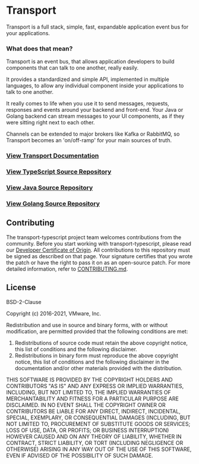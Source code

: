 # Transport

Transport is a full stack, simple, fast, expandable application event bus for your applications.

### What does that mean?

Transport is an event bus, that allows application developers to build components that can talk to one another, really easily.

It provides a standardized and simple API, implemented in multiple languages, to allow any individual component inside your applications to talk to one another.

It really comes to life when you use it to send messages, requests, responses and events around your backend and front-end. Your Java or Golang backend can stream messages to your UI components, as if they were sitting right next to each other.

Channels can be extended to major brokers like Kafka or RabbitMQ, so Transport becomes an 'on/off-ramp' for your main sources of truth.

### [View Transport Documentation](https://vmware.github.io/transport)

### [View TypeScript Source Repository](https://github.com/vmware/transport-typescript)

### [View Java Source Repository](https://github.com/vmware/transport-java)

### [View Golang Source Repository](https://github.com/vmware/transport-go)


## Contributing

The transport-typescript project team welcomes contributions from the community. Before you start working with transport-typescript, please
read our [Developer Certificate of Origin](https://cla.vmware.com/dco). All contributions to this repository must be
signed as described on that page. Your signature certifies that you wrote the patch or have the right to pass it on
as an open-source patch. For more detailed information, refer to [CONTRIBUTING.md](CONTRIBUTING.md).

## License
BSD-2-Clause

Copyright (c) 2016-2021, VMware, Inc.

Redistribution and use in source and binary forms, with or without
modification, are permitted provided that the following conditions are met:

1. Redistributions of source code must retain the above copyright notice, this
   list of conditions and the following disclaimer.
2. Redistributions in binary form must reproduce the above copyright notice,
   this list of conditions and the following disclaimer in the documentation
   and/or other materials provided with the distribution.

THIS SOFTWARE IS PROVIDED BY THE COPYRIGHT HOLDERS AND CONTRIBUTORS "AS IS" AND
ANY EXPRESS OR IMPLIED WARRANTIES, INCLUDING, BUT NOT LIMITED TO, THE IMPLIED
WARRANTIES OF MERCHANTABILITY AND FITNESS FOR A PARTICULAR PURPOSE ARE
DISCLAIMED. IN NO EVENT SHALL THE COPYRIGHT OWNER OR CONTRIBUTORS BE LIABLE FOR
ANY DIRECT, INDIRECT, INCIDENTAL, SPECIAL, EXEMPLARY, OR CONSEQUENTIAL DAMAGES
(INCLUDING, BUT NOT LIMITED TO, PROCUREMENT OF SUBSTITUTE GOODS OR SERVICES;
LOSS OF USE, DATA, OR PROFITS; OR BUSINESS INTERRUPTION) HOWEVER CAUSED AND
ON ANY THEORY OF LIABILITY, WHETHER IN CONTRACT, STRICT LIABILITY, OR TORT
(INCLUDING NEGLIGENCE OR OTHERWISE) ARISING IN ANY WAY OUT OF THE USE OF THIS
SOFTWARE, EVEN IF ADVISED OF THE POSSIBILITY OF SUCH DAMAGE.
